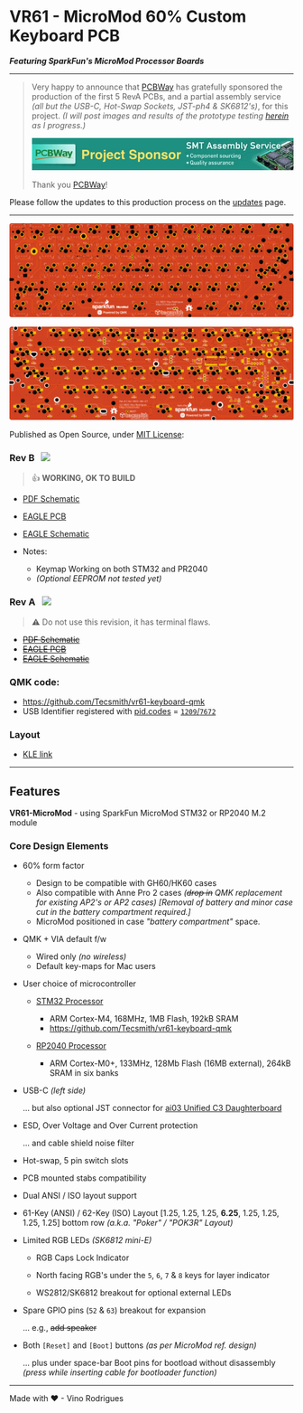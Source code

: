 # VR61 - MicroMod 60% Custom Keyboard PCB

***Featuring SparkFun's MicroMod Processor Boards***

---

> Very happy to announce that [PCBWay](https://pcbway.com) has gratefully sponsored the production of the first 5 RevA PCBs, and a partial assembly service *(all but the USB-C, Hot-Swap Sockets, JST-ph4 & SK6812's)*, for this project.  *(I will post images and results of the prototype testing [herein](docs/updates/readme.md) as I progress.)*
>
> [![Official Sponsor - PCBWay](docs/pcbway.jpg)](https://pcbway.com/)
>
> Thank you [PCBWay](https://pcbway.com/)!

Please follow the updates to this production process on the [updates](docs/updates/readme.md) page.

---

![PCB Top View](docs/vr61-pcb-top.png)

![PCB Bottom View](docs/vr61-pcb-btm.png)

Published as Open Source, under [MIT License](LICENSE.md):

### **Rev B** &nbsp; ![](https://shields.io/badge/OK-Working-green?logo=checkmarx&OK=Working)

> &#128077; **WORKING, OK TO BUILD**

* [PDF Schematic](docs/vr61-revB.pdf)
* [EAGLE PCB](EAGLE/vr61/vr61-revB.brd)
* [EAGLE Schematic](EAGLE/vr61/vr61-revB.sch)

* Notes:
    - Keymap Working on both STM32 and PR2040
    - *(Optional EEPROM not tested yet)*


### **Rev A** &nbsp; ![](https://img.shields.io/badge/!!-Fails-critical)

> &#9888; Do not use this revision, it has terminal flaws.

* ~~[PDF Schematic](docs/vr61-revA.pdf)~~
* ~~[EAGLE PCB](EAGLE/vr61/vr61-revA.brd)~~
* ~~[EAGLE Schematic](EAGLE/vr61/vr61-revA.sch)~~


### QMK code:

* https://github.com/Tecsmith/vr61-keyboard-qmk
* USB Identifier registered with [pid.codes](https://pid.codes/) = [`1209`/`7672`](https://pid.codes/1209/7672/)

### Layout

* [KLE link](http://www.keyboard-layout-editor.com/#/gists/c812c931186e45a5acbc3e217ef4f161)


*****

## Features

**VR61-MicroMod** - using SparkFun MicroMod STM32 or RP2040 M.2 module

### Core Design Elements

- 60% form factor
    - Design to be compatible with GH60/HK60 cases
    - Also compatible with Anne Pro 2 cases *(~~drop in~~ QMK replacement for existing AP2's or AP2 cases)* *[Removal of battery and minor case cut in the battery compartment required.]*
    - MicroMod positioned in case *"battery compartment"* space.

- QMK + VIA default f/w
    - Wired only *(no wireless)*
    - Default key-maps for Mac users

- User choice of microcontroller
    
    - [STM32 Processor](https://www.sparkfun.com/products/17713) 
        - ARM Cortex-M4, 168MHz, 1MB Flash, 192kB SRAM
        - https://github.com/Tecsmith/vr61-keyboard-qmk

    - [RP2040 Processor](https://www.sparkfun.com/products/17720) 
        - ARM Cortex-M0+, 133MHz, 128Mb Flash (16MB external), 264kB SRAM in six banks
        
- USB-C *(left side)*

    ... but also optional JST connector for [ai03 Unified C3 Daughterboard](https://github.com/ai03-2725/Unified-Daughterboard)

- ESD, Over Voltage and Over Current protection

    ... and cable shield noise filter

- Hot-swap, 5 pin switch slots

- PCB mounted stabs compatibility

- Dual ANSI / ISO layout support

- 61-Key (ANSI) / 62-Key (ISO) Layout [1.25, 1.25, 1.25, **6.25**, 1.25, 1.25, 1.25, 1.25] bottom row *(a.k.a. "Poker" / "POK3R" Layout)*

- Limited RGB LEDs *(SK6812 mini-E)*

    - RGB Caps Lock Indicator

    - North facing RGB's under the `5`, `6`, `7` & `8` keys for layer indicator

    - WS2812/SK6812 breakout for optional external LEDs

- Spare GPIO pins (`52` & `63`) breakout for expansion

   ... e.g., ~~add speaker~~

- Both `[Reset]` and `[Boot]` buttons *(as per MicroMod ref. design)*

    ... plus under space-bar Boot pins for bootload without disassembly *(press while inserting cable for bootloader function)*

---
Made with &#9829; - Vino Rodrigues
